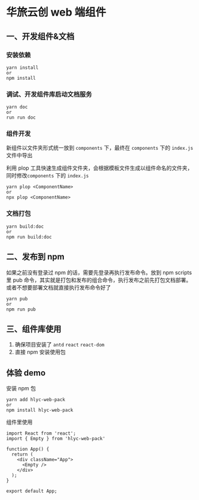 # 华旅云创 web 端组件

## 一、开发组件&文档

### 安装依赖

```
yarn install
or
npm install
```

### 调试、开发组件库启动文档服务

```
yarn doc
or
run run doc
```

### 组件开发

新组件以文件夹形式统一放到 `components` 下，最终在 `components` 下的 `index.js` 文件中导出

利用 plop 工具快速生成组件文件夹，会根据模板文件生成以组件命名的文件夹，同时修改`components` 下的 `index.js`

```
yarn plop <ComponentName>
or
npx plop <ComponentName>
```

### 文档打包

```
yarn build:doc
or
npm run build:doc
```

## 二、发布到 npm

如果之前没有登录过 npm 的话，需要先登录再执行发布命令。放到 npm scripts 里 pub 命令，其实就是打包和发布的组合命令，执行发布之前先打包文档部署。或者不想要部署文档就直接执行发布命令好了

```
yarn pub
or
npm run pub
```

## 三、组件库使用

1. 确保项目安装了 `antd` `react` `react-dom`
2. 直接 npm 安装使用包

## 体验 demo

安装 npm 包

```
yarn add hlyc-web-pack
or
npm install hlyc-web-pack
```

组件里使用

```
import React from 'react';
import { Empty } from 'hlyc-web-pack'

function App() {
  return (
    <div className="App">
      <Empty />
    </div>
  );
}

export default App;
```
